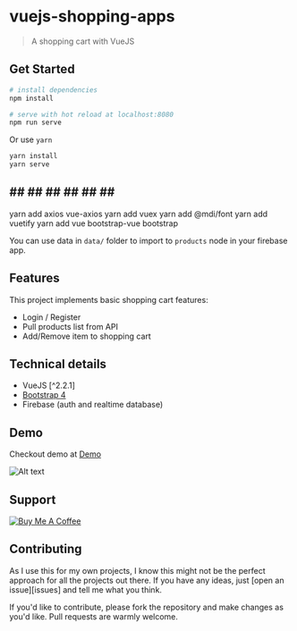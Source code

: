 # vuejs-shopping-apps

> A shopping cart with VueJS

## Get Started

``` bash
# install dependencies
npm install

# serve with hot reload at localhost:8080
npm run serve
```

Or use `yarn`
``` bash
yarn install
yarn serve
```
## ## ## ## ## ## ## ##
yarn add axios vue-axios
yarn add vuex
yarn add @mdi/font
yarn add vuetify
yarn add vue bootstrap-vue bootstrap


You can use data in `data/` folder to import to `products` node in your firebase app.

## Features

This project implements basic shopping cart features:
* Login / Register
* Pull products list from API
* Add/Remove item to shopping cart

## Technical details

* VueJS [^2.2.1]
* [Bootstrap 4](https://getbootstrap.com/)
* Firebase (auth and realtime database)

## Demo

Checkout demo at [Demo](http://vuejs-shopping-cart.coddeine.com/)

![Alt text](/screenshots/screenshot1.png?raw=true "Optional Title")


## Support
<a href="https://www.buymeacoffee.com/8buMYCOog" target="_blank"><img src="https://www.buymeacoffee.com/assets/img/custom_images/orange_img.png" alt="Buy Me A Coffee" style="height: auto !important;width: auto !important;"></a>

## Contributing

As I use this for my own projects, I know this might not be the perfect approach
for all the projects out there. If you have any ideas, just
[open an issue][issues] and tell me what you think.

If you'd like to contribute, please fork the repository and make changes as
you'd like. Pull requests are warmly welcome.
